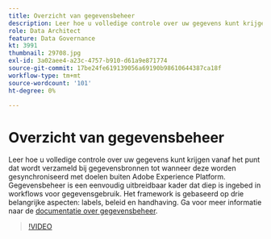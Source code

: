 ```yaml
---
title: Overzicht van gegevensbeheer
description: Leer hoe u volledige controle over uw gegevens kunt krijgen vanaf het punt dat wordt verzameld bij gegevensbronnen tot wanneer deze worden gesynchroniseerd met doelen buiten Adobe Experience Platform.
role: Data Architect
feature: Data Governance
kt: 3991
thumbnail: 29708.jpg
exl-id: 3a02aee4-a23c-4757-b910-d61a9e871774
source-git-commit: 17be24fe619139056a69190b98610644387ca18f
workflow-type: tm+mt
source-wordcount: '101'
ht-degree: 0%

---
```


# Overzicht van gegevensbeheer

Leer hoe u volledige controle over uw gegevens kunt krijgen vanaf het punt dat wordt verzameld bij gegevensbronnen tot wanneer deze worden gesynchroniseerd met doelen buiten Adobe Experience Platform. Gegevensbeheer is een eenvoudig uitbreidbaar kader dat diep is ingebed in workflows voor gegevensgebruik. Het framework is gebaseerd op drie belangrijke aspecten: labels, beleid en handhaving. Ga voor meer informatie naar de [documentatie over gegevensbeheer](https://experienceleague.adobe.com/docs/experience-platform/data-governance/home.html).

>[!VIDEO](https://video.tv.adobe.com/v/29708?quality=12&learn=on)


